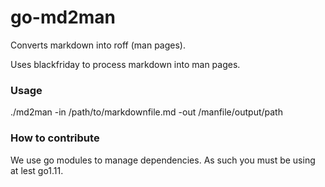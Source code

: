 go-md2man
=========

Converts markdown into roff (man pages).

Uses blackfriday to process markdown into man pages.

### Usage

./md2man -in /path/to/markdownfile.md -out /manfile/output/path

### How to contribute

We use go modules to manage dependencies.
As such you must be using at lest go1.11.
